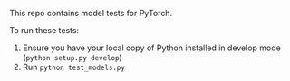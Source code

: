This repo contains model tests for PyTorch.

To run these tests:

1. Ensure you have your local copy of Python installed in develop mode (`python setup.py develop`)
2. Run `python test_models.py`
